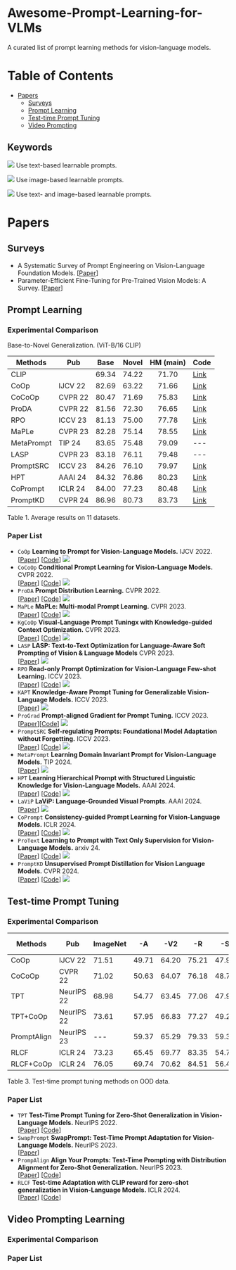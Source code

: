 # Awesome-Prompt-Learning-for-VLMs
A curated list of prompt learning methods for vision-language models.

# Table of Contents

- [Papers](#papers)
    - [Surveys](#surveys)
    - [Prompt Learning](#prompt-learning)
    - [Test-time Prompt Tuning](#test-time-prompt-tuning)
    - [Video Prompting](#video-prompting-learning)

## Keywords

![](https://img.shields.io/badge/Text-green) Use text-based learnable prompts.

![](https://img.shields.io/badge/Image-orange) Use image-based learnable prompts.

![](https://img.shields.io/badge/Image--Text-blue) Use text- and image-based learnable prompts.

# Papers

## Surveys

- A Systematic Survey of Prompt Engineering on Vision-Language Foundation Models. [[Paper](https://arxiv.org/abs/2307.12980)]
- Parameter-Efficient Fine-Tuning for Pre-Trained Vision Models: A Survey. [[Paper](https://arxiv.org/abs/2402.02242)]

## Prompt Learning
### Experimental Comparison

Base-to-Novel Generalization. (ViT-B/16 CLIP)

| Methods    | Pub      | Base   | Novel  | HM (main)     | Code |
| ---        | ---      | ---    | ---    | :---:  | ---  |
| CLIP       |          | 69.34  | 74.22  | 71.70  | [Link](https://github.com/openai/CLIP)  |
| CoOp       | IJCV 22  | 82.69  | 63.22  | 71.66  | [Link](https://github.com/kaiyangzhou/coop)  |
| CoCoOp     | CVPR 22  | 80.47  | 71.69  | 75.83  | [Link](https://github.com/KaiyangZhou/CoOp)  |
| ProDA      | CVPR 22  | 81.56  | 72.30  | 76.65  | [Link](https://github.com/bbbdylan/proda) |
| RPO        | ICCV 23  | 81.13  | 75.00  | 77.78  | [Link](https://github.com/mlvlab/RPO)  |
| MaPLe      | CVPR 23  | 82.28  | 75.14  | 78.55  | [Link](https://github.com/muzairkhattak/multimodal-prompt-learning)  |
| MetaPrompt | TIP 24   | 83.65  | 75.48  | 79.09  | ---  |
| LASP       | CVPR 23  | 83.18  | 76.11  | 79.48  | ---  |
| PromptSRC  | ICCV 23  | 84.26  | 76.10  | 79.97  | [Link](https://github.com/muzairkhattak/PromptSRC)  |
| HPT        | AAAI 24  | 84.32  | 76.86  | 80.23  | [Link](https://github.com/vill-lab/2024-aaai-hpt)  |
| CoPrompt   | ICLR 24  | 84.00  | 77.23  | 80.48  | [Link](https://github.com/shuvenduroy/coprompt)  |
| PromptKD   | CVPR 24  | 86.96  | 80.73  | 83.73  | [Link](https://github.com/zhengli97/promptkd)  |

Table 1. Average results on 11 datasets.


<!-- | Methods    | Pub      | Base   | Novel  | HM      | Code |
| ---        | ---      | ---    | ---    | ---     | ---  | 
| CLIP       |          | 72.43  | 68.14  | 70.22   | [Link]()  |
| CoOp       | IJCV 22  | 76.47  | 67.88  |         | [Link]()  |
| CoCoOp     | CVPR 22  | 75.98  | 70.43  | 73.10   | [Link]()  |
| MaPLe      |          | 76.66  | 70.54  | 73.47   | [Link]()  |
| RPO        | ICCV 23  |        |        | 74.00   | ---  |
| PromptSRC  | ICCV 23  | 77.60  | 70.73  | 74.01   | [Link]()  |
| MetaPrompt |          |        |        | 74.02   | ---  |
| HPT        |          |        |        | 74.17   | ---  |
| CoPrompt   | ICLR 24  | 77.67  | 71.27  | 74.33   | ---  |
| CE         |          |        |        | 75.49   | ---  |
| PromptKD   | CVPR 24  | 80.83  | 74.66  | 77.62   | [Link]()  |

Table 2. Experimental results on ImageNet-1K. -->

### Paper List

- `CoOp` **Learning to Prompt for Vision-Language Models.** IJCV 2022.  
  [[Paper](https://arxiv.org/abs/2203.05557)] [[Code](https://github.com/KaiyangZhou/CoOp)] ![](https://img.shields.io/badge/Text-green)
- `CoCoOp` **Conditional Prompt Learning for Vision-Language Models.** CVPR 2022.   
[[Paper](https://arxiv.org/abs/2203.05557)] [[Code](https://github.com/KaiyangZhou/CoOp)] ![](https://img.shields.io/badge/Text-green)
- `ProDA` **Prompt Distribution Learning.** CVPR 2022.  
[[Paper](https://arxiv.org/abs/2205.03340)] [[Code](https://github.com/bbbdylan/proda)] ![](https://img.shields.io/badge/Text-green)
- `MaPLe` **MaPLe: Multi-modal Prompt Learning.** CVPR 2023.  
[[Paper](https://arxiv.org/abs/2210.03117)] [[Code](https://github.com/muzairkhattak/multimodal-prompt-learning)] ![](https://img.shields.io/badge/Image--Text-blue)
- `KgCoOp` **Visual-Language Prompt Tuningx with Knowledge-guided Context Optimization.** CVPR 2023.  
[[Paper](https://arxiv.org/abs/2303.13283)] [[Code](https://github.com/htyao89/KgCoOp)] ![](https://img.shields.io/badge/Text-green)
- `LASP` **LASP: Text-to-Text Optimization for Language-Aware Soft Prompting of Vision & Language Models** CVPR 2023.  
[[Paper](https://arxiv.org/abs/2210.01115)] ![](https://img.shields.io/badge/Text-green)
- `RPO` **Read-only Prompt Optimization for Vision-Language Few-shot Learning.** ICCV 2023.  
[[Paper](https://arxiv.org/abs/2308.14960)] [[Code](https://github.com/mlvlab/rpo)] ![](https://img.shields.io/badge/Image--Text-blue)
- `KAPT` **Knowledge-Aware Prompt Tuning for Generalizable Vision-Language Models.** ICCV 2023.  
[[Paper](https://openaccess.thecvf.com/content/ICCV2023/papers/Kan_Knowledge-Aware_Prompt_Tuning_for_Generalizable_Vision-Language_Models_ICCV_2023_paper.pdf)] ![](https://img.shields.io/badge/Text-green) <!-- Text-based ViT-B/32 -->
- `ProGrad` **Prompt-aligned Gradient for Prompt Tuning.** ICCV 2023.  
[[Paper](https://arxiv.org/abs/2205.14865)][[Code](https://github.com/BeierZhu/Prompt-align)] ![](https://img.shields.io/badge/Text-green) <!-- ViT-B/32 -->
- `PromptSRC` **Self-regulating Prompts: Foundational Model Adaptation without Forgetting.** ICCV 2023.  
[[Paper](https://openaccess.thecvf.com//content/ICCV2023/papers/Khattak_Self-regulating_Prompts_Foundational_Model_Adaptation_without_Forgetting_ICCV_2023_paper.pdf)] [[Code](https://github.com/muzairkhattak/PromptSRC)] ![](https://img.shields.io/badge/Image--Text-blue)
- `MetaPrompt` **Learning Domain Invariant Prompt for Vision-Language Models.** TIP 2024.  
[[Paper](https://arxiv.org/abs/2212.04196)] ![](https://img.shields.io/badge/Image--Text-blue)
- `HPT` **Learning Hierarchical Prompt with Structured Linguistic Knowledge for Vision-Language Models.** AAAI 2024.  
[[Paper](https://arxiv.org/abs/2312.06323)] [[Code](https://github.com/Vill-Lab/2024-AAAI-HPT)] ![](https://img.shields.io/badge/Image--Text-blue)
- `LaViP` **LaViP: Language-Grounded Visual Prompts**. AAAI 2024.  
[[Paper](https://arxiv.org/abs/2312.10945)] ![](https://img.shields.io/badge/Image-orange) <!-- 没imagenet结果 -->
- `CoPrompt` **Consistency-guided Prompt Learning for Vision-Language Models.** ICLR 2024.  
[[Paper](https://arxiv.org/abs/2306.01195)] [[Code](https://github.com/ShuvenduRoy/CoPrompt)] ![](https://img.shields.io/badge/Image--Text-blue) 
- `ProText` **Learning to Prompt with Text Only Supervision for Vision-Language Models.** arxiv 24.  
[[Paper](https://arxiv.org/abs/2401.02418)] [[Code](https://github.com/muzairkhattak/ProText)] ![](https://img.shields.io/badge/Text-green) 
- `PromptKD` **Unsupervised Prompt Distillation for Vision Language Models.** CVPR 2024.  
[[Paper](https://arxiv.org/abs/2403.02781)] [[Code](https://github.com/zhengli97/PromptKD)] ![](https://img.shields.io/badge/Image-orange)


## Test-time Prompt Tuning

### Experimental Comparison

| Methods   | Pub      |ImageNet| -A    | -V2   | -R    | -S    | Avg. (main)  | Code |
| ---       | ---      | ---    | ---   | ---   |  ---  |  ---  |  :---:  | ---  |
| CoOp      | IJCV 22  | 71.51 | 49.71 | 64.20 | 75.21 | 47.99 | 59.28 | [Link](https://github.com/kaiyangzhou/coop) |
| CoCoOp    | CVPR 22 | 71.02 | 50.63 | 64.07 | 76.18 | 48.75 | 59.91 | [Link](https://github.com/kaiyangzhou/coop) |
| TPT       |  NeurIPS 22 | 68.98 | 54.77 | 63.45 | 77.06 | 47.94 | 60.81 | [Link](https://github.com/azshue/TPT) |
| TPT+CoOp  | NeurIPS 22 | 73.61 | 57.95 | 66.83 | 77.27 | 49.29 | 62.84 | [Link](https://github.com/azshue/TPT) |
| PromptAlign | NeurIPS 23 | ---    | 59.37 | 65.29 | 79.33 | 59.37 | 63.55 | [Link](https://github.com/jameelhassan/PromptAlign) |
| RLCF | ICLR 24 | 73.23 | 65.45 | 69.77 | 83.35 | 54.74 | 68.33 | [Link](https://github.com/mzhaoshuai/RLCF) |
| RLCF+CoOp| ICLR 24 | 76.05 | 69.74 | 70.62 | 84.51 | 56.49 | 70.34 | [Link](https://github.com/mzhaoshuai/RLCF) | 

Table 3. Test-time prompt tuning methods on OOD data.

### Paper List

- `TPT` **Test-Time Prompt Tuning for Zero-Shot Generalization in Vision-Language Models.** NeurIPS 2022.  
[[Paper](https://arxiv.org/abs/2209.07511)] [[Code](https://github.com/azshue/TPT)]
- `SwapPrompt` **SwapPrompt: Test-Time Prompt Adaptation for Vision-Language Models.** NeurIPS 2023.  
[[Paper](https://openreview.net/forum?id=EhdNQiOWgQ&referrer=%5Bthe%20profile%20of%20Song%20Guo%5D(%2Fprofile%3Fid%3D~Song_Guo5))]
- `PrompAlign` **Align Your Prompts: Test-Time Prompting with Distribution Alignment for Zero-Shot Generalization.** NeurIPS 2023.  
[[Paper](https://arxiv.org/abs/2311.01459)] [[Code](https://github.com/jameelhassan/PromptAlign)]
- `RLCF` **Test-time Adaptation with CLIP reward for zero-shot generalization in Vision-Language Models.** ICLR 2024.  
[[Paper](https://openreview.net/forum?id=kIP0duasBb)] [[Code](https://github.com/mzhaoshuai/RLCF)]


## Video Prompting Learning

### Experimental Comparison


### Paper List



